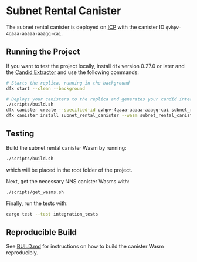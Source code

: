 # Subnet Rental Canister

The subnet rental canister is deployed on [ICP](https://dashboard.internetcomputer.org/canister/qvhpv-4qaaa-aaaaa-aaagq-cai) with the canister ID `qvhpv-4qaaa-aaaaa-aaagq-cai`.

## Running the Project
If you want to test the project locally, install `dfx` version 0.27.0 or later and the [Candid Extractor](https://github.com/dfinity/candid-extractor/releases/tag/0.1.6) and use the following commands:

```bash
# Starts the replica, running in the background
dfx start --clean --background

# Deploys your canisters to the replica and generates your candid interface
./scripts/build.sh
dfx canister create --specified-id qvhpv-4qaaa-aaaaa-aaagq-cai subnet_rental_canister
dfx canister install subnet_rental_canister --wasm subnet_rental_canister.wasm.gz
```

## Testing
Build the subnet rental canister Wasm by running:

```bash
./scripts/build.sh
```
which will be placed in the root folder of the project.

Next, get the necessary NNS canister Wasms with:

```bash
./scripts/get_wasms.sh
```
Finally, run the tests with:

```bash
cargo test --test integration_tests
```

## Reproducible Build
See [BUILD.md](BUILD.md) for instructions on how to build the canister Wasm reproducibly.
